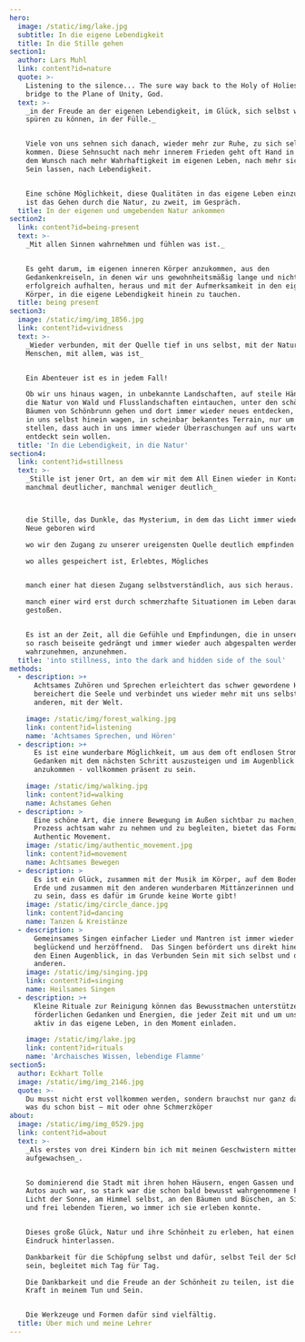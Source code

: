 ```yaml
---
hero:
  image: /static/img/lake.jpg
  subtitle: In die eigene Lebendigkeit
  title: In die Stille gehen
section1:
  author: Lars Muhl
  link: content?id=nature
  quote: >-
    Listening to the silence... The sure way back to the Holy of Holies, the
    bridge to the Plane of Unity, God.
  text: >-
    _in der Freude an der eigenen Lebendigkeit, im Glück, sich selbst wieder
    spüren zu können, in der Fülle._


    Viele von uns sehnen sich danach, wieder mehr zur Ruhe, zu sich selbst zu
    kommen. Diese Sehnsucht nach mehr innerem Frieden geht oft Hand in Hand mit
    dem Wunsch nach mehr Wahrhaftigkeit im eigenen Leben, nach mehr sich Selbst
    Sein lassen, nach Lebendigkeit.


    Eine schöne Möglichkeit, diese Qualitäten in das eigene Leben einzuladen,
    ist das Gehen durch die Natur, zu zweit, im Gespräch.
  title: In der eigenen und umgebenden Natur ankommen
section2:
  link: content?id=being-present
  text: >-
    _Mit allen Sinnen wahrnehmen und fühlen was ist._


    Es geht darum, im eigenen inneren Körper anzukommen, aus den
    Gedankenkreiseln, in denen wir uns gewohnheitsmäßig lange und nicht immer
    erfolgreich aufhalten, heraus und mit der Aufmerksamkeit in den eigenen
    Körper, in die eigene Lebendigkeit hinein zu tauchen.
  title: being present
section3:
  image: /static/img/img_1856.jpg
  link: content?id=vividness
  text: >-
    _Wieder verbunden, mit der Quelle tief in uns selbst, mit der Natur, mit den
    Menschen, mit allem, was ist_


    Ein Abenteuer ist es in jedem Fall!

    Ob wir uns hinaus wagen, in unbekannte Landschaften, auf steile Hänge, in
    die Natur von Wald und Flusslandschaften eintauchen, unter den schönen alten
    Bäumen von Schönbrunn gehen und dort immer wieder neues entdecken, oder uns
    in uns selbst hinein wagen, in scheinbar bekanntes Terrain, nur um fest zu
    stellen, dass auch in uns immer wieder Überraschungen auf uns warten,
    entdeckt sein wollen.
  title: 'In die Lebendigkeit, in die Natur'
section4:
  link: content?id=stillness
  text: >-
    _Stille ist jener Ort, an dem wir mit dem All Einen wieder in Kontakt kommen
    manchmal deutlicher, manchmal weniger deutlich_



    die Stille, das Dunkle, das Mysterium, in dem das Licht immer wieder aufs
    Neue geboren wird

    wo wir den Zugang zu unserer ureigensten Quelle deutlich empfinden

    wo alles gespeichert ist, Erlebtes, Mögliches


    manch einer hat diesen Zugang selbstverständlich, aus sich heraus.

    manch einer wird erst durch schmerzhafte Situationen im Leben darauf
    gestoßen.


    Es ist an der Zeit, all die Gefühle und Empfindungen, die in unserer Kultur
    so rasch beiseite gedrängt und immer wieder auch abgespalten werden,
    wahrzunehmen, anzunehmen.
  title: 'into stillness, into the dark and hidden side of the soul'
methods:
  - description: >+
      Achtsames Zuhören und Sprechen erleichtert das schwer gewordene Herz,
      bereichert die Seele und verbindet uns wieder mehr mit uns selbst, mit den
      anderen, mit der Welt.

    image: /static/img/forest_walking.jpg
    link: content?id=listening
    name: 'Achtsames Sprechen, und Hören'
  - description: >+
      Es ist eine wunderbare Möglichkeit, um aus dem oft endlosen Strom der
      Gedanken mit dem nächsten Schritt auszusteigen und im Augenblick
      anzukommen - vollkommen präsent zu sein.

    image: /static/img/walking.jpg
    link: content?id=walking
    name: Achstames Gehen
  - description: >
      Eine schöne Art, die innere Bewegung im Außen sichtbar zu machen, diesen
      Prozess achtsam wahr zu nehmen und zu begleiten, bietet das Format von
      Authentic Movement.
    image: /static/img/authentic_movement.jpg
    link: content?id=movement
    name: Achtsames Bewegen
  - description: >
      Es ist ein Glück, zusammen mit der Musik im Körper, auf dem Boden dieser
      Erde und zusammen mit den anderen wunderbaren Mittänzerinnen und Tänzern
      zu sein, dass es dafür im Grunde keine Worte gibt!
    image: /static/img/circle_dance.jpg
    link: content?id=dancing
    name: Tanzen & Kreistänze
  - description: >
      Gemeinsames Singen einfacher Lieder und Mantren ist immer wieder
      beglückend und herzöffnend.  Das Singen befördert uns direkt hinein – in
      den Einen Augenblick, in das Verbunden Sein mit sich selbst und den
      anderen.
    image: /static/img/singing.jpg
    link: content?id=singing
    name: Heilsames Singen
  - description: >+
      Kleine Rituale zur Reinigung können das Bewusstmachen unterstützen und die
      förderlichen Gedanken und Energien, die jeder Zeit mit und um uns sind,
      aktiv in das eigene Leben, in den Moment einladen.

    image: /static/img/lake.jpg
    link: content?id=rituals
    name: 'Archaisches Wissen, lebendige Flamme'
section5:
  author: Eckhart Tolle
  image: /static/img/img_2146.jpg
  quote: >-
    Du musst nicht erst vollkommen werden, sondern brauchst nur ganz das sein,
    was du schon bist – mit oder ohne Schmerzköper
about:
  image: /static/img/img_0529.jpg
  link: content?id=about
  text: >-
    _Als erstes von drei Kindern bin ich mit meinen Geschwistern mitten in Wien
    aufgewachsen_. 


    So dominierend die Stadt mit ihren hohen Häusern, engen Gassen und vielen
    Autos auch war, so stark war die schon bald bewusst wahrgenommene Freude am
    Licht der Sonne, am Himmel selbst, an den Bäumen und Büschen, an Singvögeln
    und frei lebenden Tieren, wo immer ich sie erleben konnte.


    Dieses große Glück, Natur und ihre Schönheit zu erleben, hat einen tiefen
    Eindruck hinterlassen.

    Dankbarkeit für die Schöpfung selbst und dafür, selbst Teil der Schöpfung zu
    sein, begleitet mich Tag für Tag.

    Die Dankbarkeit und die Freude an der Schönheit zu teilen, ist die treibende
    Kraft in meinem Tun und Sein.


    Die Werkzeuge und Formen dafür sind vielfältig.
  title: Über mich und meine Lehrer
---
```


